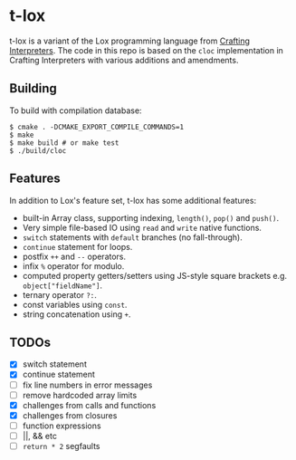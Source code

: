 # t-lox

t-lox is a variant of the Lox programming language from [Crafting Interpreters](https://craftinginterpreters.com ). The code in this repo is based on the `cloc` implementation in Crafting Interpreters with various additions and amendments.

## Building

To build with compilation database:

```
$ cmake . -DCMAKE_EXPORT_COMPILE_COMMANDS=1
$ make
$ make build # or make test
$ ./build/cloc
```

## Features

In addition to Lox's feature set, t-lox has some additional features:

- built-in Array class, supporting indexing, `length()`, `pop()` and `push()`.
- Very simple file-based IO using `read` and `write` native functions.
- `switch` statements with `default` branches (no fall-through).
- `continue` statement for loops.
- postfix `++` and `--` operators.
- infix `%` operator for modulo.
- computed property getters/setters using JS-style square brackets e.g. `object["fieldName"]`.
- ternary operator `?:`.
- const variables using `const`.
- string concatenation using `+`.

## TODOs

- [x] switch statement
- [x] continue statement
- [ ] fix line numbers in error messages
- [ ] remove hardcoded array limits
- [x] challenges from calls and functions
- [x] challenges from closures
- [ ] function expressions
- [ ] ||, && etc
- [ ] `return * 2` segfaults
